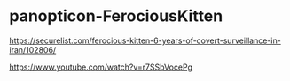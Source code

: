 # panopticon-FerociousKitten

https://securelist.com/ferocious-kitten-6-years-of-covert-surveillance-in-iran/102806/

https://www.youtube.com/watch?v=r7SSbVocePg
